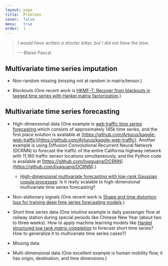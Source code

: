 ```yaml
---
layout: page
title:  Problems
cover:  false
menu:   true
order:  1
---
```


> _I would have written a shorter letter, but I did not have the time._
>
> ---Blaise Pascal

Multivariate time series imputation
---------

- Non-random missing (missing not at random in matrix/tensor.)

- Blockouts (One recent work is [HKMF-T: Recover from blackouts in tagged time series with Hankel matrix factorization](https://ieeexplore.ieee.org/document/8979178).)



Multivariate time series forecasting
---------

- High-dimensional data (One example is [web traffic time series forecasting
](https://www.kaggle.com/c/web-traffic-time-series-forecasting/data) which consists of approximately 145k time series, and the first place solution is available at [https://github.com/Arturus/kaggle-web-traffic](https://github.com/Arturus/kaggle-web-traffic). Another example is using Diffusion Convolutional Recurrent Neural Network (DCRNN) to forecast the traffic of the entire California highway network with 11,160 traffic sensor locations simultaneously, and the Python code is available at [https://github.com/liyaguang/DCRNN](https://github.com/liyaguang/DCRNN).)

  - [High-dimensional multivariate forecasting with low-rank Gaussian copula processes](https://arxiv.org/pdf/1910.03002.pdf): Is it really scalable to high-dimensional multivariate time series forecasting?

- Non-stationary signals (One recent work is [Shape and time distortion loss for training deep time series forecasting models](https://papers.nips.cc/paper/8672-shape-and-time-distortion-loss-for-training-deep-time-series-forecasting-models.pdf).)

- Short time series data (One intuitive example is daily passenger flow at railway station during special periods like Chinese New Year (about two to three weeks). How to apply machine learning models like [Hankel structured low rank matrix completion](http://homepages.vub.ac.be/~imarkovs/talks/cambridge11.pdf) to forecast short time series? How to generalize it to multivariate time series cases?)

- Missing data.

- Multi-dimensional data (One excellent example is human mobility flow, it has origin, destination, and time dimensions.)
